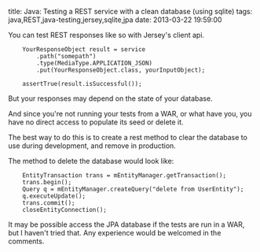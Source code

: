 title: Java: Testing a REST service with a clean database (using sqlite)
tags: java,REST,java-testing,jersey,sqlite,jpa
date: 2013-03-22 19:59:00

You can test REST responses like so with Jersey's client api.

		YourResponseObject result = service
			.path("somepath")
			.type(MediaType.APPLICATION_JSON)
			.put(YourResponseObject.class, yourInputObject);

		assertTrue(result.isSuccessful());

But your responses may depend on the state of your database. 

And since you're not running your tests from a WAR, or what have you, you have no direct access to populate its seed or delete it.

The best way to do this is to create a rest method to clear the database to use during development, and remove in production. 

The method to delete the database would look like:

		EntityTransaction trans = mEntityManager.getTransaction();
		trans.begin();
		Query q = mEntityManager.createQuery("delete from UserEntity");
		q.executeUpdate();
		trans.commit();
		closeEntityConnection();
		
It may be possible access the JPA database if the tests are run in a WAR, but I haven't tried that. Any experience would be welcomed in the comments.
